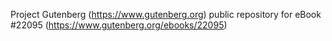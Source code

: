 Project Gutenberg (https://www.gutenberg.org) public repository for eBook #22095 (https://www.gutenberg.org/ebooks/22095)
